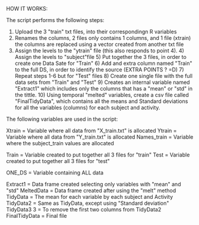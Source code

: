 HOW IT WORKS:

The script performs the following steps:

1) Upload the 3 "train" txt files, into their correspondingn R variables 
2) Renames the columns, 2 files only contains 1 columns, and 1 file (xtrain) the columns are replaced using a vector created from another txt file 
3) Assign the levels to the "ytrain" file (this also responds to point 4). 4) Assign the levels to "subject"file 5) Put together the 3 files, in order to create one Data Sate for "Train" 6) Add and extra column named "Train" to the full DS, in order to identify the source (EXTRA POINTS ? =D) 7) Repeat steps 1-6 but for "Test" files 8) Create one single file with the full data sets from "Train" and "Test" 9) Creates an internal variable named "Extract1" which includes only the columns that has a "mean" or "std" in the tittle. 10) Using temporal "melted" variables, create a csv file called "FinalTidyData", which contains all the means and Standard deviations for all the variables (columns) for each subject and activity.

The following variables are used in the script:

Xtrain = Variable where all data from "X_train.txt" is allocated
Ytrain = Variable where all data from "Y_train.txt" is allocated
Names_train = Variable where the subject_train values are allocated

Train = Variable created to put together all 3 files for "train"
Test = Variable created to put together all 3 files for "test"

ONE_DS = Variable containing ALL data

Extract1 = Data frame created selecting only variables with "mean" and "std"
MeltedData = Data frame created after using the "melt" method
TidyData = The mean for each variable by each subject and Activity
TidyData2 = Same as TidyData, except using "Standard deviation"
TidyData3 3 = To remove the first two columns from TidyData2
FinalTidyData = Final file

